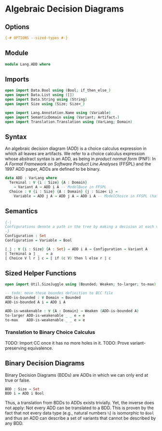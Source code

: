 # Algebraic Decision Diagrams

## Options

```agda
{-# OPTIONS --sized-types #-}
```

## Module

```agda
module Lang.ADD where
```

## Imports

```agda
open import Data.Bool using (Bool; if_then_else_)
open import Data.List using ([])
open import Data.String using (String)
open import Size using (Size; Size<_)

open import Lang.Annotation.Name using (Variable)
open import SemanticDomain using (Variant; Artifactᵥ)
open import Translation.Translation using (VarLang; Domain)
```

## Syntax

An algebraic decision diagram (ADD) is a choice calculus expression in which all leaves are artifacts.
We refer to a choice calculus expression whose abstract syntax is an ADD, as being in _product normal form_ (PNF):
In _A Formal Framework on Software Product Line Analyses_ (FFSPL) and the 1997 ADD paper, ADDs are defined to be binary.

```agda
data ADD : VarLang where
  Terminal : ∀ {i : Size} {A : Domain}
    → Variant A → ADD i A -- ModelBase in FFSPL
  Choice : ∀ {i : Size} {A : Domain} {j : Size< i} →
    Variable → ADD j A → ADD j A → ADD i A -- ModelChoice in FFSPL (has a presence condition here instead of a dimension)
```

## Semantics

```agda
{-|
Configurations denote a path in the tree by making a decision at each variable to select a certain terminal at the end.
-}
Configuration : Set
Configuration = Variable → Bool

⟦_⟧ : ∀ {i : Size} {A : Set} → ADD i A → Configuration → Variant A
⟦ Terminal a ⟧ _   = a
⟦ Choice V l r ⟧ c = ⟦ if (c V) then l else r ⟧ c
```

## Sized Helper Functions

```agda
open import Util.SizeJuggle using (Bounded; Weaken; to-larger; to-max)

-- todo: move these boundes definition to BCC file
ADD-is-bounded : ∀ Domain → Bounded
ADD-is-bounded A i = ADD i A

ADD-is-weakenable : ∀ {A : Domain} → Weaken (ADD-is-bounded A)
to-larger ADD-is-weakenable _ _ e = e
to-max    ADD-is-weakenable _ _ e = e
```

### Translation to Binary Choice Calculus

TODO: Import CC once it has no more holes in it.
TODO: Prove variant-preserving equivalence.

## Binary Decision Diagrams

Binary Decision Diagrams (BDDs) are ADDs in which we can only end at true or false.

```agda
BDD : Size → Set
BDD i = ADD i Bool
```

Thus, a translation from BDDs to ADDs exists trivially.
Yet, the inverse does not apply:
Not every ADD can be translated to a BDD.
This is proven by the fact that not every data type (e.g., natural numbers `ℕ`) is isomorphic to `Bool` and thus an ADD can describe a set of variants that cannot be described by any BDD.

